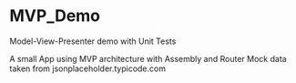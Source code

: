 # MVP_Demo
Model-View-Presenter demo with Unit Tests

A small App using MVP architecture with Assembly and Router
Mock data taken from jsonplaceholder.typicode.com
